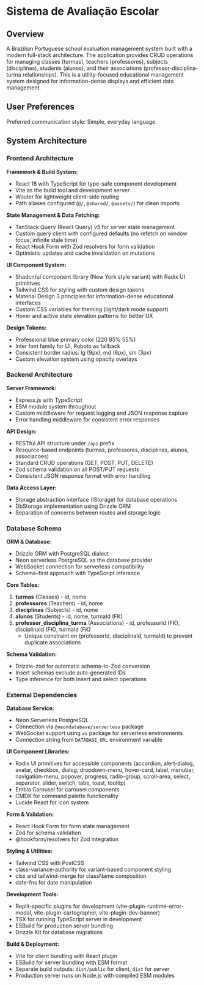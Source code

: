 # Sistema de Avaliação Escolar

## Overview

A Brazilian Portuguese school evaluation management system built with a modern full-stack architecture. The application provides CRUD operations for managing classes (turmas), teachers (professores), subjects (disciplinas), students (alunos), and their associations (professor-disciplina-turma relationships). This is a utility-focused educational management system designed for information-dense displays and efficient data management.

## User Preferences

Preferred communication style: Simple, everyday language.

## System Architecture

### Frontend Architecture

**Framework & Build System:**
- React 18 with TypeScript for type-safe component development
- Vite as the build tool and development server
- Wouter for lightweight client-side routing
- Path aliases configured (`@/`, `@shared/`, `@assets/`) for clean imports

**State Management & Data Fetching:**
- TanStack Query (React Query) v5 for server state management
- Custom query client with configured defaults (no refetch on window focus, infinite stale time)
- React Hook Form with Zod resolvers for form validation
- Optimistic updates and cache invalidation on mutations

**UI Component System:**
- Shadcn/ui component library (New York style variant) with Radix UI primitives
- Tailwind CSS for styling with custom design tokens
- Material Design 3 principles for information-dense educational interfaces
- Custom CSS variables for theming (light/dark mode support)
- Hover and active state elevation patterns for better UX

**Design Tokens:**
- Professional blue primary color (220 85% 55%)
- Inter font family for UI, Roboto as fallback
- Consistent border radius: lg (9px), md (6px), sm (3px)
- Custom elevation system using opacity overlays

### Backend Architecture

**Server Framework:**
- Express.js with TypeScript
- ESM module system throughout
- Custom middleware for request logging and JSON response capture
- Error handling middleware for consistent error responses

**API Design:**
- RESTful API structure under `/api` prefix
- Resource-based endpoints (turmas, professores, disciplinas, alunos, associacoes)
- Standard CRUD operations (GET, POST, PUT, DELETE)
- Zod schema validation on all POST/PUT requests
- Consistent JSON response format with error handling

**Data Access Layer:**
- Storage abstraction interface (IStorage) for database operations
- DbStorage implementation using Drizzle ORM
- Separation of concerns between routes and storage logic

### Database Schema

**ORM & Database:**
- Drizzle ORM with PostgreSQL dialect
- Neon serverless PostgreSQL as the database provider
- WebSocket connection for serverless compatibility
- Schema-first approach with TypeScript inference

**Core Tables:**
1. **turmas** (Classes) - id, nome
2. **professores** (Teachers) - id, nome
3. **disciplinas** (Subjects) - id, nome
4. **alunos** (Students) - id, nome, turmaId (FK)
5. **professor_disciplina_turma** (Associations) - id, professorId (FK), disciplinaId (FK), turmaId (FK)
   - Unique constraint on (professorId, disciplinaId, turmaId) to prevent duplicate associations

**Schema Validation:**
- Drizzle-zod for automatic schema-to-Zod conversion
- Insert schemas exclude auto-generated IDs
- Type inference for both insert and select operations

### External Dependencies

**Database Service:**
- Neon Serverless PostgreSQL
- Connection via `@neondatabase/serverless` package
- WebSocket support using `ws` package for serverless environments
- Connection string from `DATABASE_URL` environment variable

**UI Component Libraries:**
- Radix UI primitives for accessible components (accordion, alert-dialog, avatar, checkbox, dialog, dropdown-menu, hover-card, label, menubar, navigation-menu, popover, progress, radio-group, scroll-area, select, separator, slider, switch, tabs, toast, tooltip)
- Embla Carousel for carousel components
- CMDK for command palette functionality
- Lucide React for icon system

**Form & Validation:**
- React Hook Form for form state management
- Zod for schema validation
- @hookform/resolvers for Zod integration

**Styling & Utilities:**
- Tailwind CSS with PostCSS
- class-variance-authority for variant-based component styling
- clsx and tailwind-merge for className composition
- date-fns for date manipulation

**Development Tools:**
- Replit-specific plugins for development (vite-plugin-runtime-error-modal, vite-plugin-cartographer, vite-plugin-dev-banner)
- TSX for running TypeScript server in development
- ESBuild for production server bundling
- Drizzle Kit for database migrations

**Build & Deployment:**
- Vite for client bundling with React plugin
- ESBuild for server bundling with ESM format
- Separate build outputs: `dist/public` for client, `dist` for server
- Production server runs on Node.js with compiled ESM modules